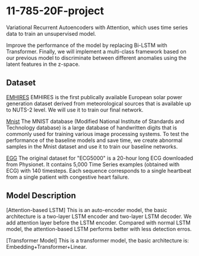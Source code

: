 # 11-785-20F-project
Variational Recurrent Autoencoders with Attention, which uses time series data to train an unsupervised model.

Improve the performance of the model by replacing Bi-LSTM with Transformer. Finally, we will implement a multi-class framework based on our previous model to discriminate between different anomalies using the latent features in the z-space.

## Dataset 
[EMHIRES](https://setis.ec.europa.eu/EMHIRES-datasets)
EMHIRES is the first publically available European solar power generation dataset derived from meteorological sources that is available up to NUTS-2 level. We will use it to train our final network.

[Mnist](https://www.kaggle.com/oddrationale/mnist-in-csv)
The MNIST database (Modified National Institute of Standards and Technology database) is a large database of handwritten digits that is commonly used for training various image processing systems. To test the performance of the baseline models and save time, we create abnormal samples in the Mnist dataset and use it to train our baseline networks.

[EGG](https://archive.physionet.org/physiobank/database/adfecgdb/)
The original dataset for "ECG5000" is a 20-hour long ECG downloaded from Physionet. It contains 5,000 Time Series examples (obtained with ECG) with 140 timesteps. Each sequence corresponds to a single heartbeat from a single patient with congestive heart failure.

## Model Description 
[Attention-based LSTM]
This is an auto-encoder model, the basic architecture is a two-layer LSTM encoder and two-layer LSTM decoder. We add attention layer before the LSTM encoder. 
Compared with normal LSTM model, the attention-based LSTM performs better with less detection erros. 

[Transformer Model]
This is a transformer model, the basic architecture is:  Embedding+Transformer+Linear. 

